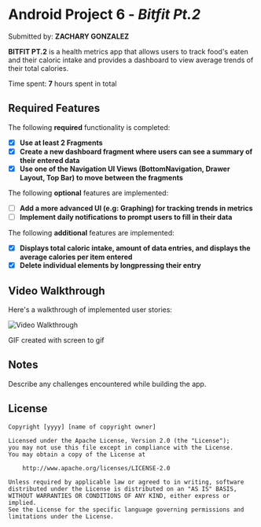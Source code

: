 # Android Project 6 - *Bitfit Pt.2*

Submitted by: **ZACHARY GONZALEZ**

**BITFIT PT.2** is a health metrics app that allows users to track food's eaten and their caloric intake 
and provides a dashboard to view average trends of their total calories.

Time spent: **7** hours spent in total

## Required Features

The following **required** functionality is completed:

- [x] **Use at least 2 Fragments**
- [x] **Create a new dashboard fragment where users can see a summary of their entered data**
- [x] **Use one of the Navigation UI Views (BottomNavigation, Drawer Layout, Top Bar) to move between the fragments**

The following **optional** features are implemented:

- [ ] **Add a more advanced UI (e.g: Graphing) for tracking trends in metrics**
- [ ] **Implement daily notifications to prompt users to fill in their data**

The following **additional** features are implemented:

- [x] **Displays total caloric intake, amount of data entries, and displays the average calories per item entered**
- [x] **Delete individual elements by longpressing their entry**
## Video Walkthrough

Here's a walkthrough of implemented user stories:

<img src='https://github.com/Venrite/zg59-CS388-001/blob/Unit6Project/Unit6/Project6Bitfit/project6.gif' title='Video Walkthrough' width='' alt='Video Walkthrough' />

<!-- Replace this with whatever GIF tool you used! -->
GIF created with screen to gif
<!-- Recommended tools:
[Kap](https://getkap.co/) for macOS
[ScreenToGif](https://www.screentogif.com/) for Windows
[peek](https://github.com/phw/peek) for Linux. -->

## Notes

Describe any challenges encountered while building the app.

## License

    Copyright [yyyy] [name of copyright owner]

    Licensed under the Apache License, Version 2.0 (the "License");
    you may not use this file except in compliance with the License.
    You may obtain a copy of the License at

        http://www.apache.org/licenses/LICENSE-2.0

    Unless required by applicable law or agreed to in writing, software
    distributed under the License is distributed on an "AS IS" BASIS,
    WITHOUT WARRANTIES OR CONDITIONS OF ANY KIND, either express or implied.
    See the License for the specific language governing permissions and
    limitations under the License.
